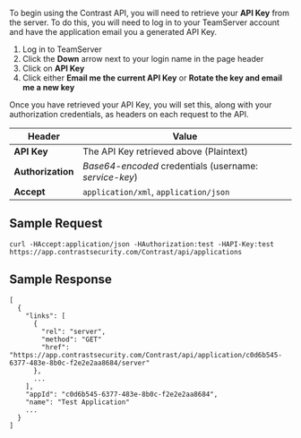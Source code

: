 <!--
title: "Accessing The API"
description: "Instructions on how to access the API"
tags: "API v2 key authorization"
-->

To begin using the Contrast API, you will need to retrieve your **API Key** from the server. To do this, you will need to log in to your TeamServer account and have the application email you a generated API Key.

1. Log in to TeamServer
2. Click the **Down** arrow next to your login name in the page header
3. Click on **API Key**
4. Click either **Email me the current API Key** or **Rotate the key and email me a new key**

Once you have retrieved your API Key, you will set this, along with your authorization credentials, as headers on each request to the API.

Header | Value
------ | -----
**API Key** | The API Key retrieved above (Plaintext)
**Authorization** | *Base64-encoded* credentials (username: *service-key*)
**Accept** | ```application/xml```, ```application/json```

## Sample Request

```
curl -HAccept:application/json -HAuthorization:test -HAPI-Key:test https://app.contrastsecurity.com/Contrast/api/applications
```

## Sample Response

```
[
  {
    "links": [
      {
        "rel": "server",
        "method": "GET"
        "href": "https://app.contrastsecurity.com/Contrast/api/application/c0d6b545-6377-483e-8b0c-f2e2e2aa8684/server"
      },
      ...
    ],
    "appId": "c0d6b545-6377-483e-8b0c-f2e2e2aa8684",
    "name": "Test Application"
    ...
  }
]
```
